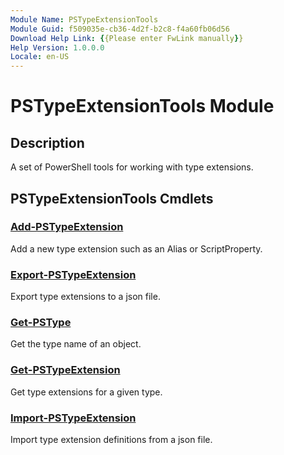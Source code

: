 ```yaml
---
Module Name: PSTypeExtensionTools
Module Guid: f509035e-cb36-4d2f-b2c8-f4a60fb06d56
Download Help Link: {{Please enter FwLink manually}}
Help Version: 1.0.0.0
Locale: en-US
---
```


# PSTypeExtensionTools Module
## Description
A set of PowerShell tools for working with type extensions.

## PSTypeExtensionTools Cmdlets
### [Add-PSTypeExtension](Add-PSTypeExtension.md)
Add a new type extension such as an Alias or ScriptProperty.

### [Export-PSTypeExtension](Export-PSTypeExtension.md)
Export type extensions to a json file.

### [Get-PSType](Get-PSType.md)
Get the type name of an object.

### [Get-PSTypeExtension](Get-PSTypeExtension.md)
Get type extensions for a given type.

### [Import-PSTypeExtension](Import-PSTypeExtension.md)
Import type extension definitions from a json file.

